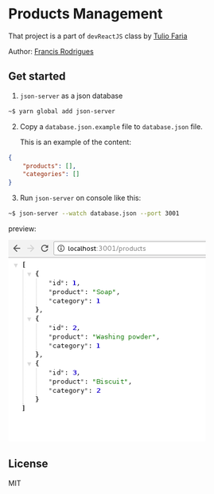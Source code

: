 # Products Management #

That project is a part of `devReactJS` class by [Tulio Faria](https://github.com/tuliofaria)

Author: [Francis Rodrigues](https://github.com/francisrod01)


## Get started ##

1. `json-server` as a json database

```bash
~$ yarn global add json-server
```

2. Copy a `database.json.example` file to `database.json` file.

    This is an example of the content:

```json
{
    "products": [],
    "categories": []
}
```

3. Run `json-server` on console like this:

```bash
~$ json-server --watch database.json --port 3001
```

preview:

![](screens/preview-json-server.png)


## License ##

MIT
